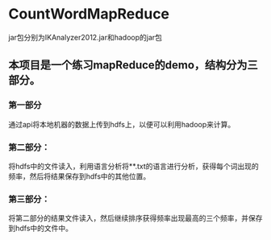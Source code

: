 # CountWordMapReduce
jar包分别为IKAnalyzer2012.jar和hadoop的jar包
## 本项目是一个练习mapReduce的demo，结构分为三部分。
### 第一部分
通过api将本地机器的数据上传到hdfs上，以便可以利用hadoop来计算。
### 第二部分：
将hdfs中的文件读入，利用语言分析将**.txt的语言进行分析，获得每个词出现的频率，然后将结果保存到hdfs中的其他位置。
### 第三部分：
将第二部分的结果文件读入，然后继续排序获得频率出现最高的三个频率，并保存到hdfs中的文件中。
